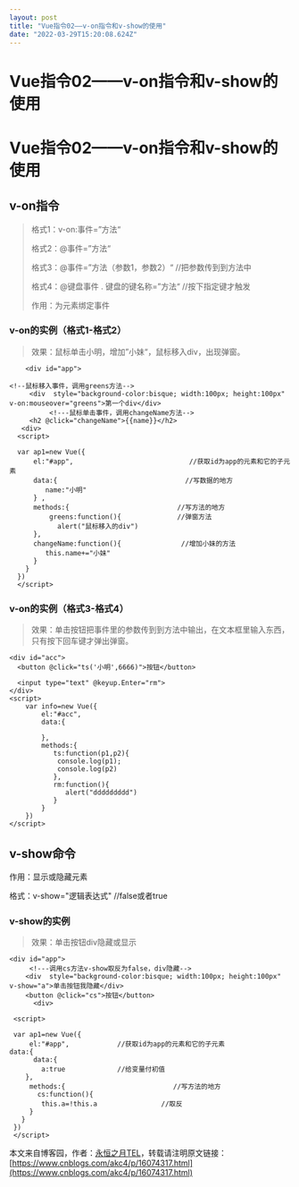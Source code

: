 ```yaml
---
layout: post
title: "Vue指令02——v-on指令和v-show的使用"
date: "2022-03-29T15:20:08.624Z"
---
```

Vue指令02——v-on指令和v-show的使用
=========================

Vue指令02——v-on指令和v-show的使用
=========================

v-on指令
------

> 格式1：v-on:事件=”方法“
> 
> 格式2：@事件=”方法“
> 
> 格式3：@事件=”方法（参数1，参数2）“ //把参数传到到方法中
> 
> 格式4：@键盘事件 . 键盘的键名称=”方法“ //按下指定键才触发
> 
> 作用：为元素绑定事件

### v-on的实例（格式1-格式2）

> 效果：鼠标单击小明，增加”小妹“，鼠标移入div，出现弹窗。

        <div id="app">     
                                                                             <!--鼠标移入事件，调用greens方法-->
         <div  style="background-color:bisque; width:100px; height:100px"  v-on:mouseover="greens">第一个div</div> 
              <!---鼠标单击事件，调用changeName方法-->                                                
         <h2 @click="changeName">{{name}}</h2>
       <div>
      <script>
       
      var ap1=new Vue({
          el:"#app",                             //获取id为app的元素和它的子元素
          data:{                                //写数据的地方
             name:"小明"
          } ,                    
          methods:{                           //写方法的地方                                         
              greens:function(){              //弹窗方法         
                alert("鼠标移入的div")         
          },
          changeName:function(){               //增加小妹的方法
             this.name+="小妹"
          }
        }
      })
      </script>
    

### v-on的实例（格式3-格式4）

> 效果：单击按钮把事件里的参数传到到方法中输出，在文本框里输入东西，只有按下回车键才弹出弹窗。

    <div id="acc">
      <button @click="ts('小明',6666)">按钮</button>
    
      <input type="text" @keyup.Enter="rm">
    </div>
    <script>
        var info=new Vue({
            el:"#acc",
            data:{
               
            },
            methods:{
               ts:function(p1,p2){
                console.log(p1);
                console.log(p2)
               },
               rm:function(){   
                  alert("ddddddddd")
               }
            }
        })
    </script>
    

v-show命令
--------

作用：显示或隐藏元素

格式：v-show="逻辑表达式" //false或者true

### v-show的实例

> 效果：单击按钮div隐藏或显示

    <div id="app">  
         <!---调用cs方法v-show取反为false，div隐藏-->                                                                    
        <div  style="background-color:bisque; width:100px; height:100px"  v-show="a">单击按钮我隐藏</div>   
        <button @click="cs">按钮</button>      
          <div>
        
     <script>
      
     var ap1=new Vue({
         el:"#app",            //获取id为app的元素和它的子元素                  data:{                
          data:{
            a:true             //给变量付初值
        },
         methods:{                           //写方法的地方             
           cs:function(){               
            this.a=!this.a                //取反
         }
       }
     })
     </script>
    

本文来自博客园，作者：[永恒之月TEL](https://www.cnblogs.com/akc4/)，转载请注明原文链接：[https://www.cnblogs.com/akc4/p/16074317.html](https://www.cnblogs.com/akc4/p/16074317.html)